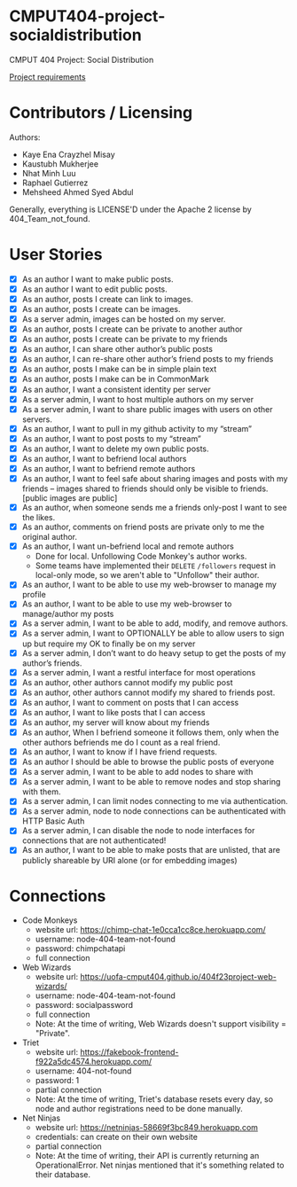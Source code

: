 CMPUT404-project-socialdistribution
===================================

CMPUT 404 Project: Social Distribution

[Project requirements](https://github.com/uofa-cmput404/project-socialdistribution/blob/master/project.org) 

Contributors / Licensing
========================
Authors:
* Kaye Ena Crayzhel Misay
* Kaustubh Mukherjee
* Nhat Minh Luu
* Raphael Gutierrez
* Mehsheed Ahmed Syed Abdul

Generally, everything is LICENSE'D under the Apache 2 license by 404_Team_not_found.

User Stories
========================
- [x] As an author I want to make public posts.
- [x] As an author I want to edit public posts.
- [x] As an author, posts I create can link to images.
- [x] As an author, posts I create can be images.
- [x] As a server admin, images can be hosted on my server.
- [x] As an author, posts I create can be private to another author
- [x] As an author, posts I create can be private to my friends
- [x] As an author, I can share other author’s public posts
- [x] As an author, I can re-share other author’s friend posts to my friends
- [x] As an author, posts I make can be in simple plain text
- [x] As an author, posts I make can be in CommonMark
- [x] As an author, I want a consistent identity per server
- [x] As a server admin, I want to host multiple authors on my server
- [x] As a server admin, I want to share public images with users on other servers.
- [x] As an author, I want to pull in my github activity to my “stream”
- [x] As an author, I want to post posts to my “stream”
- [x] As an author, I want to delete my own public posts.
- [x] As an author, I want to befriend local authors
- [x] As an author, I want to befriend remote authors
- [x] As an author, I want to feel safe about sharing images and posts with my friends – images shared to friends should only be visible to friends. [public images are public]
- [x] As an author, when someone sends me a friends only-post I want to see the likes.
- [x] As an author, comments on friend posts are private only to me the original author.
- [x] As an author, I want un-befriend local and remote authors
  - Done for local. Unfollowing Code Monkey's author works.
  - Some teams have implemented their `DELETE` `/followers` request in local-only mode, so we aren't able to "Unfollow" their author.
- [x] As an author, I want to be able to use my web-browser to manage my profile
- [x] As an author, I want to be able to use my web-browser to manage/author my posts
- [x] As a server admin, I want to be able to add, modify, and remove authors.
- [x] As a server admin, I want to OPTIONALLY be able to allow users to sign up but require my OK to finally be on my server
- [x] As a server admin, I don’t want to do heavy setup to get the posts of my author’s friends.
- [x] As a server admin, I want a restful interface for most operations
- [x] As an author, other authors cannot modify my public post
- [x] As an author, other authors cannot modify my shared to friends post.
- [x] As an author, I want to comment on posts that I can access
- [x] As an author, I want to like posts that I can access
- [x] As an author, my server will know about my friends
- [x] As an author, When I befriend someone it follows them, only when the other authors befriends me do I count as a real friend.
- [x] As an author, I want to know if I have friend requests.
- [x] As an author I should be able to browse the public posts of everyone
- [x] As a server admin, I want to be able to add nodes to share with
- [x] As a server admin, I want to be able to remove nodes and stop sharing with them.
- [x] As a server admin, I can limit nodes connecting to me via authentication.
- [x] As a server admin, node to node connections can be authenticated with HTTP Basic Auth
- [x] As a server admin, I can disable the node to node interfaces for connections that are not authenticated!
- [x] As an author, I want to be able to make posts that are unlisted, that are publicly shareable by URI alone (or for embedding images)

Connections
========================
- Code Monkeys
  - website url: https://chimp-chat-1e0cca1cc8ce.herokuapp.com/
  - username: node-404-team-not-found
  - password: chimpchatapi
  - full connection
- Web Wizards
   - website url: https://uofa-cmput404.github.io/404f23project-web-wizards/
   - username: node-404-team-not-found
   - password: socialpassword
   - full connection
   - Note: At the time of writing, Web Wizards doesn't support visibility = "Private".
- Triet
  - website url: https://fakebook-frontend-f922a5dc4574.herokuapp.com/
  - username: 404-not-found
  - password: 1
  - partial connection
  - Note: At the time of writing, Triet's database resets every day, so node and author registrations need to be done manually.
- Net Ninjas
  - website url: https://netninjas-58669f3bc849.herokuapp.com
  - credentials: can create on their own website
  - partial connection
  - Note: At the time of writing, their API is currently returning an OperationalError. Net ninjas mentioned that it's something related to their database.
